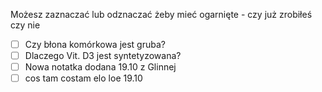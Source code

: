 Możesz zaznaczać lub odznaczać żeby mieć ogarnięte - czy już zrobiłeś czy nie

- [ ] Czy błona komórkowa jest gruba?
- [ ] Dlaczego Vit. D3 jest syntetyzowana?
- [ ] Nowa notatka dodana 19.10 z Glinnej
- [ ] cos tam costam elo loe 19.10